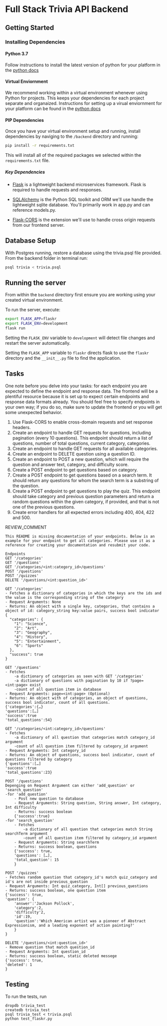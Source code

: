 # Full Stack Trivia API Backend

## Getting Started

### Installing Dependencies

#### Python 3.7

Follow instructions to install the latest version of python for your platform in the [python docs](https://docs.python.org/3/using/unix.html#getting-and-installing-the-latest-version-of-python)

#### Virtual Enviornment

We recommend working within a virtual environment whenever using Python for projects. This keeps your dependencies for each project separate and organaized. Instructions for setting up a virual enviornment for your platform can be found in the [python docs](https://packaging.python.org/guides/installing-using-pip-and-virtual-environments/)

#### PIP Dependencies

Once you have your virtual environment setup and running, install dependencies by naviging to the `/backend` directory and running:

```bash
pip install -r requirements.txt
```

This will install all of the required packages we selected within the `requirements.txt` file.

##### Key Dependencies

- [Flask](http://flask.pocoo.org/)  is a lightweight backend microservices framework. Flask is required to handle requests and responses.

- [SQLAlchemy](https://www.sqlalchemy.org/) is the Python SQL toolkit and ORM we'll use handle the lightweight sqlite database. You'll primarily work in app.py and can reference models.py. 

- [Flask-CORS](https://flask-cors.readthedocs.io/en/latest/#) is the extension we'll use to handle cross origin requests from our frontend server. 

## Database Setup
With Postgres running, restore a database using the trivia.psql file provided. From the backend folder in terminal run:
```bash
psql trivia < trivia.psql
```

## Running the server

From within the `backend` directory first ensure you are working using your created virtual environment.

To run the server, execute:

```bash
export FLASK_APP=flaskr
export FLASK_ENV=development
flask run
```

Setting the `FLASK_ENV` variable to `development` will detect file changes and restart the server automatically.

Setting the `FLASK_APP` variable to `flaskr` directs flask to use the `flaskr` directory and the `__init__.py` file to find the application. 

## Tasks

One note before you delve into your tasks: for each endpoint you are expected to define the endpoint and response data. The frontend will be a plentiful resource because it is set up to expect certain endpoints and response data formats already. You should feel free to specify endpoints in your own way; if you do so, make sure to update the frontend or you will get some unexpected behavior. 

1. Use Flask-CORS to enable cross-domain requests and set response headers. 
2. Create an endpoint to handle GET requests for questions, including pagination (every 10 questions). This endpoint should return a list of questions, number of total questions, current category, categories. 
3. Create an endpoint to handle GET requests for all available categories. 
4. Create an endpoint to DELETE question using a question ID. 
5. Create an endpoint to POST a new question, which will require the question and answer text, category, and difficulty score. 
6. Create a POST endpoint to get questions based on category. 
7. Create a POST endpoint to get questions based on a search term. It should return any questions for whom the search term is a substring of the question. 
8. Create a POST endpoint to get questions to play the quiz. This endpoint should take category and previous question parameters and return a random questions within the given category, if provided, and that is not one of the previous questions. 
9. Create error handlers for all expected errors including 400, 404, 422 and 500. 


REVIEW_COMMENT
```
This README is missing documentation of your endpoints. Below is an example for your endpoint to get all categories. Please use it as a reference for creating your documentation and resubmit your code. 

Endpoints
GET '/categories'
GET '/questions'
GET '/categories/<int:category_id>/questions'
POST '/questions'
POST '/quizzes'
DELETE '/questions/<int:question_id>'

GET '/categories'
- Fetches a dictionary of categories in which the keys are the ids and the value is the corresponding string of the category
- Request Arguments: None
- Returns: An object with a single key, categories, that contains a object of id: category_string key:value pairs, success bool indicator
{
  "categories": {
    "1": "Science", 
    "2": "Art", 
    "3": "Geography", 
    "4": "History", 
    "5": "Entertainment", 
    "6": "Sports"
  }, 
  "success": true
}

GET '/questions'
- Fetches 
    -a dictionary of categories as seen with GET '/categories'
    -a dictionary of questions with pagination by 10 if ?page=<int:page> exist
    -count of all question item in database
- Request Arguments: page=<int:page> (Optional)
- Returns: An object with of categories, an object of questions, success bool indicator, count of all questions.
{'categories':{…}
'questions':[…]
'success':true
'total_questions':54}

GET '/categories/<int:category_id>/questions'
- Fetches 
    -a dictionary of all question that categories match category_id argument
    -count of all question item filtered by category_id argument
- Request Arguments: Int category_id
- Returns: An object of questions, success bool indicator, count of questions filtered by category
{'questions':[…]
'success':true
'total_questions':23}

POST '/questions'
Depenging on Request Argument can either 'add_question' or 'search_question'
-for 'add_question'
    - Post new question to database
    - Request Arguments: String question, String answer, Int category, Int difficulty
    - Returns: success boolean
    {'success':true}
-for 'search_question'
    - Fetches 
        -a dictionary of all question that categories match String searchTerm argument
        -count of all question item filtered by category_id argument
    - Request Arguments: String searchTerm
    - Returns: success boolean, questions
    {'success': true,
    'questions': […],
    'total_question': 15
    }

POST '/quizzes'
- Fetches random question that category_id's match quiz_category and id's are not inside previous_question
- Request Arguments: Int quiz_category, Int[] previous_questions
- Returns: success boolean, one question item
{'success': true,
'question': {
    'answer':'Jackson Pollock',
    'category':2,
    'difficulty'2,
    'id':19,
    'question':'Which American artist was a pioneer of Abstract Expressionism, and a leading exponent of action painting?'
    }
}

DELETE '/questions/<int:question_id>'
- Remove question that match question_id
- Request Arguments: Int question_id
- Returns: success boolean, static deleted messege
{'success': true,
'deleted': 1
}

```

## Testing
To run the tests, run
```
dropdb trivia_test
createdb trivia_test
psql trivia_test < trivia.psql
python test_flaskr.py
```
